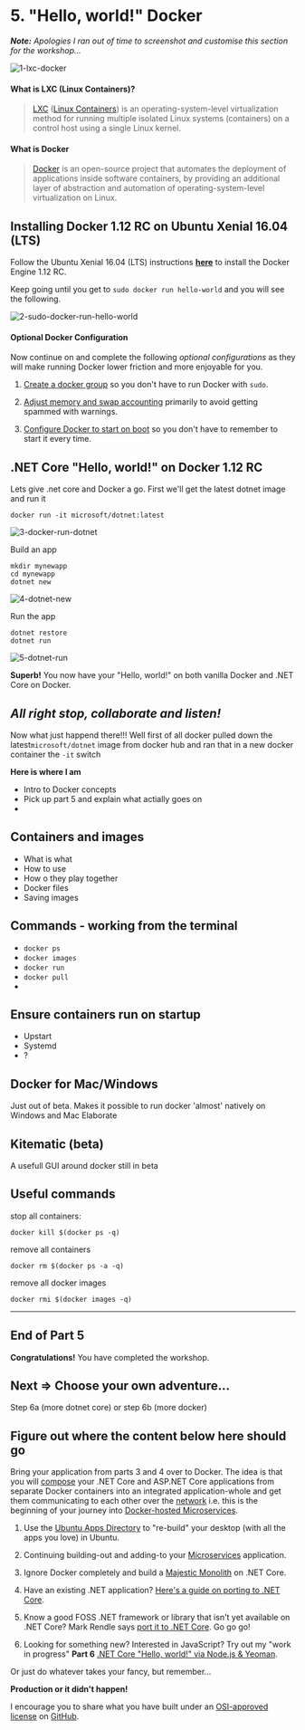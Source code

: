 # 5. "Hello, world!" Docker

_**Note:** Apologies I ran out of time to screenshot and customise this section for the workshop..._

![1-lxc-docker](Part5/1-lxc-docker.png)

#### What is LXC (Linux Containers)?

> [LXC](https://en.wikipedia.org/wiki/LXC) ([Linux Containers](https://linuxcontainers.org/)) is an operating-system-level virtualization method for running multiple isolated Linux systems (containers) on a control host using a single Linux kernel.

#### What is Docker

> [Docker](https://en.wikipedia.org/wiki/Docker_(software)) is an open-source project that automates the deployment of applications inside software containers, by providing an additional layer of abstraction and automation of operating-system-level virtualization on Linux.

## Installing Docker 1.12 RC on Ubuntu Xenial 16.04 (LTS)

Follow the Ubuntu Xenial 16.04 (LTS) instructions [__here__](https://docs.docker.com/engine/installation/linux/ubuntulinux/) to install the Docker Engine 1.12 RC.

Keep going until you get to `sudo docker run hello-world` and you will see the following.

![2-sudo-docker-run-hello-world](Part5/2-sudo-docker-run-hello-world.png)

#### Optional Docker Configuration

Now continue on and complete the following  _optional configurations_ as they will make running Docker lower friction and more enjoyable for you.

1. [Create a docker group](https://docs.docker.com/engine/installation/linux/ubuntulinux/#create-a-docker-group) so you don't have to run Docker with `sudo`.

2. [Adjust memory and swap accounting](https://docs.docker.com/engine/installation/linux/ubuntulinux/#adjust-memory-and-swap-accounting) primarily to avoid getting spammed with warnings.

3. [Configure Docker to start on boot](https://docs.docker.com/engine/installation/linux/ubuntulinux/#configure-docker-to-start-on-boot) so you don't have to remember to start it every time.

## .NET Core "Hello, world!" on Docker 1.12 RC

Lets give .net core and Docker a go. First we'll get the latest dotnet image and run it

```
docker run -it microsoft/dotnet:latest 
```

![3-docker-run-dotnet](Part5/3-docker-run-dotnet.png)

Build an app

```
mkdir mynewapp
cd mynewapp
dotnet new
```

![4-dotnet-new](Part5/4-dotnet-new.png)


Run the app

```
dotnet restore
dotnet run
```

![5-dotnet-run](Part5/5-dotnet-run.png)

__Superb!__ You now have your "Hello, world!" on both vanilla Docker and .NET Core on Docker.

## _All right stop, collaborate and listen!_

Now what just happend there!!! Well first of all docker pulled down the latest```microsoft/dotnet``` image from docker hub and ran that in a new docker container the ```-it``` switch  

**Here is where I am**

* Intro to Docker concepts
* Pick up part 5 and explain what actially goes on
* 

## Containers and images

* What is what 
* How to use
* How o they play together
* Docker files
* Saving images

## Commands - working from the terminal

* ```docker ps```
* ```docker images```
* ```docker run```
* ```docker pull```
* 

## Ensure containers run on startup

* Upstart
* Systemd
* ?

## Docker for Mac/Windows

Just out of beta. Makes it possible to run docker 'almost' natively on Windows and Mac
Elaborate

## Kitematic (beta)

A usefull GUI around docker still in beta

## Useful commands

stop all containers:

```docker kill $(docker ps -q)```

remove all containers

```docker rm $(docker ps -a -q)```

remove all docker images

```docker rmi $(docker images -q)```

------------------------------------------


## End of Part 5

__Congratulations!__ You have completed the workshop.

## Next => Choose your own adventure...


Step 6a (more dotnet core) or step 6b (more docker) 

Figure out where the content below here should go
-----------------------------------------

Bring your application from parts 3 and 4 over to Docker. The idea is that you will [compose](https://docs.docker.com/compose/) your .NET Core and ASP.NET Core applications from separate Docker containers into an integrated application-whole and get them communicating to each other over the [network](https://docs.docker.com/engine/userguide/networking/) i.e. this is the beginning of your journey into [Docker-hosted Microservices](https://dotnet.github.io/docs/tutorials/getting-started-with-csharp/microservices.html).

1. Use the [Ubuntu Apps Directory](https://apps.ubuntu.com/cat/) to "re-build" your desktop (with all the apps you love) in Ubuntu.

2. Continuing building-out and adding-to your [Microservices](http://martinfowler.com/articles/microservices.html) application.

3. Ignore Docker completely and build a [Majestic Monolith](https://m.signalvnoise.com/the-majestic-monolith-29166d022228) on .NET Core.

4. Have an existing .NET application? [Here's a guide on porting to .NET Core](https://blogs.msdn.microsoft.com/dotnet/2016/02/10/porting-to-net-core/).

5. Know a good FOSS .NET framework or library that isn't yet available on .NET Core? Mark Rendle says [port it to .NET Core](https://blog.rendle.io/net-core-a-call-to-action/). Go go go!

6. Looking for something new? Interested in JavaScript? Try out my "work in progress" __Part 6__ [.NET Core "Hello, world!" via Node.js & Yeoman](Part6.md).

Or just do whatever takes your fancy, but remember...

__Production or it didn't happen!__

I encourage you to share what you have built under an [OSI-approved license](https://opensource.org/licenses) on [GitHub](https://github.com/).
